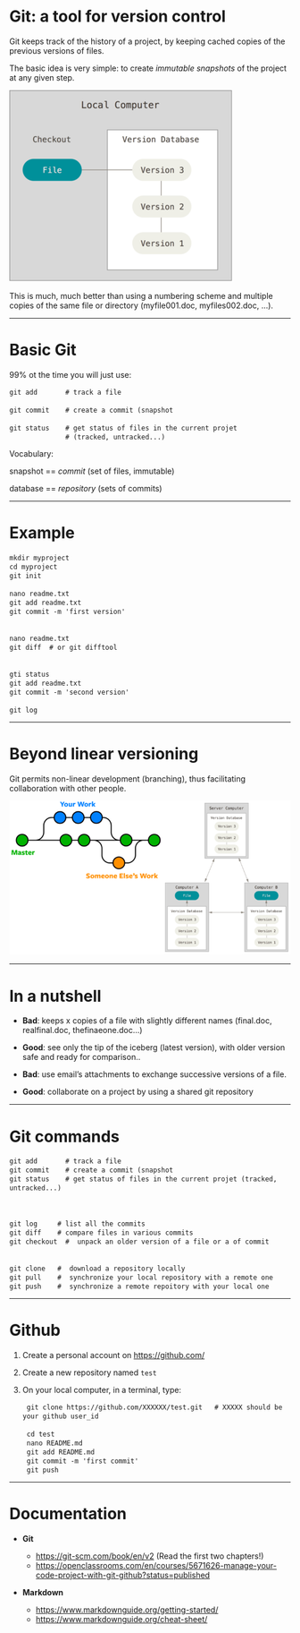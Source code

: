 Git: a tool for version control
===============================


Git keeps track of the history of a project, by keeping cached copies of the previous versions of files. 

The basic idea is very simple: to create *immutable snapshots* of the project at any given step.
    
![](images/local_small.png)

This is much, much better than using a numbering scheme and multiple copies of the same file or directory (myfile001.doc, myfiles002.doc, ...). 




---

Basic Git
=========


99% ot the time you will just use:

    git add       # track a file

    git commit    # create a commit (snapshot
    
    git status    # get status of files in the current projet 
                  # (tracked, untracked...)


Vocabulary: 

 snapshot  == *commit* (set of files, immutable) 
 
 database == *repository* (sets of commits)


---


Example
=======


    mkdir myproject
    cd myproject
    git init

    nano readme.txt
    git add readme.txt
    git commit -m 'first version'
    

    nano readme.txt
    git diff  # or git difftool
    

    gti status
    git add readme.txt
    git commit -m 'second version'

    git log


---

Beyond linear versioning
========================

Git permits non-linear development (branching), thus facilitating collaboration with other people.

![](images/collab.png)

----

In a nutshell
=============

-  **Bad**: keeps x copies of a file with slightly different names (final.doc, realfinal.doc, thefinaeone.doc...)

-  **Good**: see only the tip of the iceberg (latest version), with older version safe and ready for comparison..

-  **Bad**: use email’s attachments to exchange successive versions of a file.

-  **Good**: collaborate on a project by using a shared git repository


----

Git commands
============

    git add       # track a file
    git commit    # create a commit (snapshot
    git status    # get status of files in the current projet (tracked, untracked...)



    git log     # list all the commits
    git diff    # compare files in various commits
    git checkout  #  unpack an older version of a file or a of commit


    git clone   #  download a repository locally
    git pull    #  synchronize your local repository with a remote one
    git push    #  synchronize a remote repoitory with your local one



----

Github
=======

1. Create a personal account on <https://github.com/>
2. Create a new repository named `test`
3. On your local computer, in a terminal, type:

        git clone https://github.com/XXXXXX/test.git   # XXXXX should be your github user_id

        cd test
        nano README.md
        git add README.md
        git commit -m 'first commit'
        git push
    

---

Documentation
=============

- **Git**
    * <https://git-scm.com/book/en/v2> (Read the first two chapters!)
    * <https://openclassrooms.com/en/courses/5671626-manage-your-code-project-with-git-github?status=published>


- **Markdown**
    * <https://www.markdownguide.org/getting-started/>
    * <https://www.markdownguide.org/cheat-sheet/>
